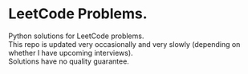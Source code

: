 # LeetCode Problems.

Python solutions for LeetCode problems.  
This repo is updated very occasionally and very slowly (depending on whether I have upcoming interviews).  
Solutions have no quality guarantee.
